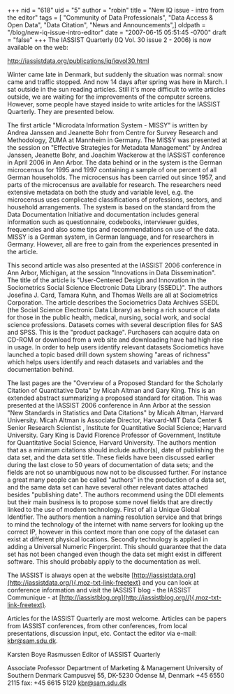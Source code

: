 +++
nid = "618"
uid = "5"
author = "robin"
title = "New IQ issue - intro from the editor"
tags = [ "Community of Data Professionals", "Data Access & Open Data", "Data Citation", "News and Announcements",]
oldpath = "/blog/new-iq-issue-intro-editor"
date = "2007-06-15 05:51:45 -0700"
draft = "false"
+++
The IASSIST Quarterly (IQ Vol. 30 issue 2 - 2006) is now available on
the web:

<http://iassistdata.org/publications/iq/iqvol30.html>

Winter came late in Denmark, but suddenly the situation was normal: snow
came and traffic stopped. And now 14 days after spring was here in
March. I sat outside in the sun reading articles. Still it\'s more
difficult to write articles outside, we are waiting for the improvements
of the computer screens. However, some people have stayed inside to
write articles for the IASSIST Quarterly. They are presented below.

The first article \"Microdata Information System - MISSY\" is written by
Andrea Janssen and Jeanette Bohr from Centre for Survey Research and
Methodology, ZUMA at Mannheim in Germany. The MISSY was presented at the
session on \"Effective Strategies for Metadata Management\" by Andrea
Janssen, Jeanette Bohr, and Joachim Wackerow at the IASSIST conference
in April 2006 in Ann Arbor. The data behind or in the system is the
German microcensus for 1995 and 1997 containing a sample of one percent
of all German households. The microcensus has been carried out since
1957, and parts of the microcensus are available for research. The
researchers need extensive metadata on both the study and variable
level, e.g. the microcensus uses complicated classifications of
professions, sectors, and household arrangements. The system is based on
the standard from the Data Documentation Initiative and documentation
includes general information such as questionnaire, codebooks,
interviewer guides, frequencies and also some tips and recommendations
on use of the data. MISSY is a German system, in German language, and
for researchers in Germany. However, all are free to gain from the
experiences presented in the article.

This second article was also presented at the IASSIST 2006 conference in
Ann Arbor, Michigan, at the session \"Innovations in Data
Dissemination\". The title of the article is \"User-Centered Design and
Innovation in the Sociometrics Social Science Electronic Data Library
(SSEDL)\". The authors Josefina J. Card, Tamara Kuhn, and Thomas Wells
are all at Sociometrics Corporation. The article describes the
Sociometrics Data Archives SSEDL (the Social Science Electronic Data
Library) as being a rich source of data for those in the public health,
medical, nursing, social work, and social science professions. Datasets
comes with several description files for SAS and SPSS. This is the
\"product package\". Purchasers can acquire data on CD-ROM or download
from a web site and downloading have had high rise in usage. In order to
help users identify relevant datasets Sociometics have launched a topic
based drill down system showing \"areas of richness\" which helps users
identify and reach datasets and variables and the documentation behind.

The last pages are the \"Overview of a Proposed Standard for the
Scholarly Citation of Quantitative Data\" by Micah Altman and Gary King.
This is an extended abstract summarizing a proposed standard for
citation. This was presented at the IASSIST 2006 conference in Ann Arbor
at the session \"New Standards in Statistics and Data Citations\" by
Micah Altman, Harvard University. Micah Altman is Associate Director,
Harvard-MIT Data Center & Senior Research Scientist , Institute for
Quantitative Social Science; Harvard University. Gary King is David
Florence Professor of Government, Institute for Quantitative Social
Science, Harvard University. The authors mention that as a minimum
citations should include author(s), date of publishing the data set, and
the data set title. These fields have been discussed earlier during the
last close to 50 years of documentation of data sets; and the fields are
not so unambiguous now not to be discussed further. For instance a great
many people can be called \"authors\" in the production of a data set,
and the same data set can have several other relevant dates attached
besides \"publishing date\". The authors recommend using the DDI
elements but their main business is to propose some novel fields that
are directly linked to the use of modern technology. First of all a
Unique Global Identifier. The authors mention a naming resolution
service and that brings to mind the technology of the internet with name
servers for looking up the correct IP, however in this context more than
one copy of the dataset can exist at different physical locations.
Secondly technology is applied in adding a Universal Numeric
Fingerprint. This should guarantee that the data set has not been
changed even though the data set might exist in different software. This
should probably apply to the documentation as well.

The IASSIST is always open at the website
[http://iassistdata.org](http://iassistdata.org/){.moz-txt-link-freetext}
and you can look at conference information and visit the IASSIST blog -
the IASSIST Communique - at
[http://iassistblog.org](http://iassistblog.org//){.moz-txt-link-freetext}.

Articles for the IASSIST Quarterly are most welcome. Articles can be
papers from IASSIST conferences, from other conferences, from local
presentations, discussion input, etc. Contact the editor via e-mail:
<kbr@sam.sdu.dk>.

Karsten Boye Rasmussen Editor of IASSIST Quarterly

Associate Professor Department of Marketing & Management University of
Southern Denmark Campusvej 55, DK-5230 Odense M, Denmark +45 6550 2115
fax: +45 6615 5129 <kbr@sam.sdu.dk>
